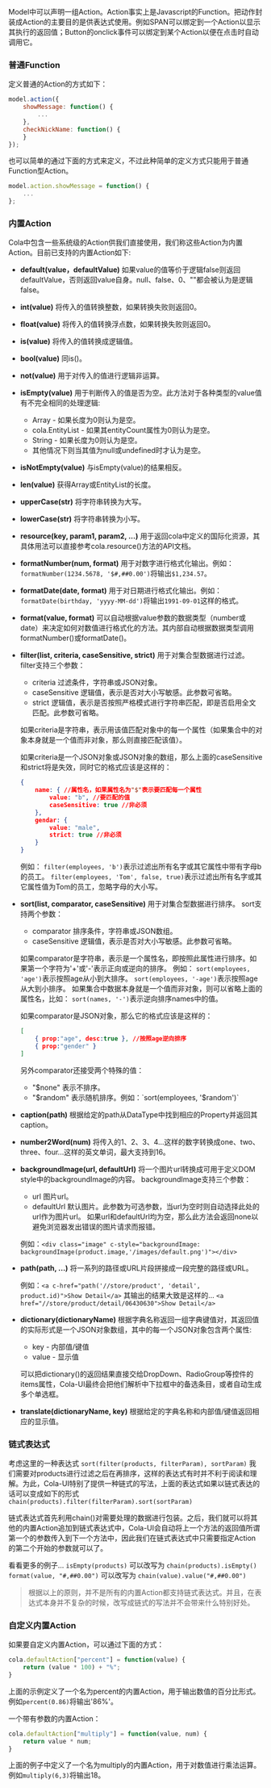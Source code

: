 Model中可以声明一组Action。Action事实上是Javascript的Function。把动作封装成Action的主要目的是供表达式使用。例如SPAN可以绑定到一个Action以显示其执行的返回值；Button的onclick事件可以绑定到某个Action以便在点击时自动调用它。

### 普通Function
定义普通的Action的方式如下：
```javascript
model.action({
    showMessage: function() {
        ...
    },
    checkNickName: function() {
    }
});
```
也可以简单的通过下面的方式来定义，不过此种简单的定义方式只能用于普通Function型Action。
```javascript
model.action.showMessage = function() {
    ...
};
```

### 内置Action

Cola中包含一些系统级的Action供我们直接使用，我们称这些Action为内置Action。目前已支持的内置Action如下:

* **default(value，defaultValue)**
    如果value的值等价于逻辑false则返回defaultValue，否则返回value自身。null、false、0、""都会被认为是逻辑false。

* **int(value)**
    将传入的值转换整数，如果转换失败则返回0。

* **float(value)**
    将传入的值转换浮点数，如果转换失败则返回0。

* **is(value)**
    将传入的值转换成逻辑值。

* **bool(value)**
    同is()。

* **not(value)**
    用于对传入的值进行逻辑非运算。

* **isEmpty(value)**
    用于判断传入的值是否为空。此方法对于各种类型的value值有不完全相同的处理逻辑:
    * Array - 如果长度为0则认为是空。
    * cola.EntityList - 如果其entityCount属性为0则认为是空。
    * String - 如果长度为0则认为是空。
    * 其他情况下则当其值为null或undefined时才认为是空。

* **isNotEmpty(value)**
    与isEmpty(value)的结果相反。

* **len(value)**
    获得Array或EntityList的长度。

* **upperCase(str)**
    将字符串转换为大写。

* **lowerCase(str)**
    将字符串转换为小写。

* **resource(key, param1, param2, ...)**
    用于返回cola中定义的国际化资源，其具体用法可以直接参考cola.resource()方法的API文档。

* **formatNumber(num, format)**
    用于对数字进行格式化输出。例如： `formatNumber(1234.5678, '$#,##0.00')`将输出`$1,234.57`。

* **formatDate(date, format)**
    用于对日期进行格式化输出。例如： `formatDate(birthday, 'yyyy-MM-dd')`将输出`1991-09-01`这样的格式。
    
* **format(value, format)**
    可以自动根据value参数的数据类型（number或date）来决定如何对数值进行格式化的方法。其内部自动根据数据类型调用formatNumber()或formatDate()。

* **filter(list, criteria, caseSensitive, strict)**
    用于对集合型数据进行过滤。
    filter支持三个参数：
    * criteria 过滤条件，字符串或JSON对象。
    * caseSensitive 逻辑值，表示是否对大小写敏感。此参数可省略。
    * strict 逻辑值，表示是否按照严格模式进行字符串匹配，即是否启用全文匹配。此参数可省略。

    如果criteria是字符串，表示用该值匹配对象中的每一个属性（如果集合中的对象本身就是一个值而非对象，那么则直接匹配该值）。
    
    如果criteria是一个JSON对象或JSON对象的数组，那么上面的caseSensitive和strict将是失效，同时它的格式应该是这样的：
    ```json
    {
        name: { //属性名，如果属性名为"$"表示要匹配每一个属性
            value: "b", //要匹配的值
            caseSensitive: true //非必须
        },
        gendar: {
            value: "male",
            strict: true //非必须
        }
    }
    ```
                
    例如： `filter(employees, 'b')`表示过滤出所有名字或其它属性中带有字母b的员工。
    `filter(employees, 'Tom', false, true)`表示过滤出所有名字或其它属性值为Tom的员工，忽略字母的大小写。
    
* **sort(list, comparator, caseSensitive)**
    用于对集合型数据进行排序。
    sort支持两个参数：
    * comparator 排序条件，字符串或JSON数组。
    * caseSensitive 逻辑值，表示是否对大小写敏感。此参数可省略。
    
    如果comparator是字符串，表示是一个属性名，即按照此属性进行排序。如果第一个字符为'+'或'-'表示正向或逆向的排序。
    例如：
    `sort(employees, 'age')`表示按照age从小到大排序。
    `sort(employees, '-age')`表示按照age从大到小排序。
    如果集合中数据本身就是一个值而非对象，则可以省略上面的属性名，比如： `sort(names, '-')`表示逆向排序names中的值。
    
    如果comparator是JSON对象，那么它的格式应该是这样的：
    ```json
    [
        { prop:"age", desc:true }, //按照age逆向排序
        { prop:"gender" }
    ]
    ```
    
    另外comparator还接受两个特殊的值：
    * "$none" 表示不排序。
    * "$random" 表示随机排序。例如：`sort(employees, '$random')`

* **caption(path)**
    根据给定的path从DataType中找到相应的Property并返回其caption。
    
* **number2Word(num)**
    将传入的1、2、3、4...这样的数字转换成one、two、three、four...这样的英文单词，最大支持到16。

* **backgroundImage(url, defaultUrl)**
    将一个图片url转换成可用于定义DOM style中的backgroundImage的内容。
    backgroundImage支持三个参数：
    * url 图片url。
    * defaultUrl 默认图片。此参数为可选参数，当url为空时则自动选择此处的url作为图片url。
    如果url和defaultUrl均为空，那么此方法会返回none以避免浏览器发出错误的图片请求而报错。
    
    例如：`<div class="image" c-style="backgroundImage: backgroundImage(product.image,'/images/default.png')"></div>`
    
* **path(path, ...)**
    将一系列的路径或URL片段拼接成一段完整的路径或URL。
    
    例如：`<a c-href="path('//store/product', 'detail', product.id)">Show Detail</a>` 其输出的结果大致是这样的...
    `<a href="//store/product/detail/06430630">Show Detail</a>`

* **dictionary(dictionaryName)**
    根据字典名称返回一组字典键值对，其返回值的实际形式是一个JSON对象数组，其中的每一个JSON对象包含两个属性:
    * key   -   内部值/键值
    * value -   显示值

    可以把dictionary()的返回结果直接交给DropDown、RadioGroup等控件的items属性，Cola-UI最终会把他们解析中下拉框中的备选条目，或者自动生成多个单选框。

* **translate(dictionaryName, key)** 
    根据给定的字典名称和内部值/键值返回相应的显示值。  
        
### 链式表达式
考虑这里的一种表达式
`sort(filter(products, filterParam), sortParam)` 
我们需要对products进行过滤之后在再排序，这样的表达式有时并不利于阅读和理解。为此，Cola-UI特别了提供一种链式的写法，上面的表达式如果以链式表达的话可以变成如下的形式
`chain(products).filter(filterParam).sort(sortParam)`

链式表达式首先利用chain()对需要处理的数据进行包装。之后，我们就可以将其他的内置Action追加到链式表达式中，Cola-UI会自动将上一个方法的返回值所谓第一个的参数传入到下一个方法中，因此我们在链式表达式中只需要指定Action的第二个开始的参数就可以了。

看看更多的例子...
`isEmpty(products)` 可以改写为 `chain(products).isEmpty()`
`format(value, "#,##0.00")` 可以改写为 `chain(value).value("#,##0.00")`

> 根据以上的原则，并不是所有的内置Action都支持链式表达式。并且，在表达式本身并不复杂的时候，改写成链式的写法并不会带来什么特别好处。

### 自定义内置Action

如果要自定义内置Action，可以通过下面的方式：
```javascript
cola.defaultAction["percent"] = function(value) {
	return (value * 100) + "%";
}
```

上面的示例定义了一个名为percent的内置Action，用于输出数值的百分比形式。例如`percent(0.86)`将输出'86%'。

一个带有参数的内置Action：
```javascript
cola.defaultAction["multiply"] = function(value, num) {
	return value * num;
}
```

上面的例子中定义了一个名为multiply的内置Action，用于对数值进行乘法运算。例如`multiply(6,3)`将输出18。

